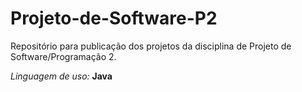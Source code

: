 # Projeto-de-Software-P2
Repositório para publicação dos projetos da disciplina de Projeto de Software/Programação 2.

<i> Linguagem de uso:</i> <b> Java
